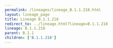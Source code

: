 ```yaml
---
permalink: /lineages/lineage_B.1.1.218.html
layout: lineage_page
title: Lineage B.1.1.218
redirect_to: ../lineage.html?lineage=B.1.1.218
lineage: B.1.1.218
parent: B.1.1
children: ['B.1.1.218']
---
```

